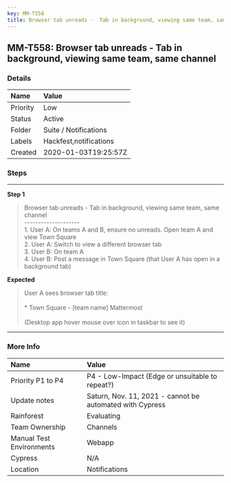 ```yaml
---
key: MM-T558
title: Browser tab unreads -  Tab in background, viewing same team, same channel
---
```


## MM-T558: Browser tab unreads - Tab in background, viewing same team, same channel

### Details

| Name     | Value                  |
| :------- | :--------------------- |
| Priority | Low                    |
| Status   | Active                 |
| Folder   | Suite / Notifications  |
| Labels   | Hackfest,notifications |
| Created  | 2020-01-03T19:25:57Z   |

### Steps

<hr/>

**Step 1**

> <article>Browser tab unreads -  Tab in background, viewing same team, same channel<br />--------------------<br />1. User A: On teams A and B, ensure no unreads. Open team A and view Town Square<br />2. User A: Switch to view a different browser tab<br />3. User B: On team A<br />4. User B: Post a message in Town Square (that User A has open in a background tab)</article>

**Expected**

> <article>User A sees browser tab title: <br /><br />* Town Square - [team name] Mattermost<br /><br />(Desktop app hover mouse over icon in taskbar to see it)</article>

<hr/>

### More Info

| Name                     | Value                                                    |
| :----------------------- | :------------------------------------------------------- |
| Priority P1 to P4        | P4 - Low-Impact (Edge or unsuitable to repeat?)          |
| Update notes             | Saturn, Nov. 11, 2021 - cannot be automated with Cypress |
| Rainforest               | Evaluating                                               |
| Team Ownership           | Channels                                                 |
| Manual Test Environments | Webapp                                                   |
| Cypress                  | N/A                                                      |
| Location                 | Notifications                                            |

